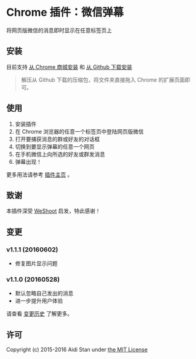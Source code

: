 # Chrome 插件：微信弹幕

将网页版微信的消息即时显示在任意标签页上

## 安装

目前支持 [从 Chrome 商城安装](https://chrome.google.com/webstore/detail/%E5%BE%AE%E4%BF%A1%E5%BC%B9%E5%B9%95/oaglinapidhlmnnnkcmkmgkopbodjonl) 和 [从 Github 下载安装](http://aidistan.github.io/chrome-weixin-danmu/weixin-danmu.zip)

> 解压从 Github 下载的压缩包，将文件夹直接拖入 Chrome 的扩展页面即可。

## 使用

1. 安装插件
2. 在 Chrome 浏览器的任意一个标签页中登陆网页版微信
3. 打开要捕获消息的群或好友的对话框
4. 切换到要显示弹幕的任意一个网页
5. 在手机微信上向所选的好友或群发消息
6. 弹幕出现！

更多用法请参考 [插件主页](http://aidistan.github.io/browser-weixin-danmu/) 。

## 致谢

本插件深受 [WeShoot](https://github.com/Integ/WeShoot) 启发，特此感谢！

## 变更

### v1.1.1 (20160602)

- 修复图片显示问题

### v1.1.0 (20160528)

- 默认忽略自己发出的消息
- 进一步提升用户体验

请查看 [变更历史](https://github.com/aidistan/chrome-weixin-danmu/blob/master/HISTORY.md) 了解更多。

## 许可

Copyright (c) 2015-2016 Aidi Stan under [the MIT License](https://github.com/aidistan/chrome-weixin-danmu/blob/master/LICENSE)
